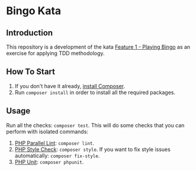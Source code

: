 # Bingo Kata

## Introduction

This repository is a development of the kata [Feature 1 - Playing Bingo](http://agilekatas.co.uk/katas/Bingo-Kata) as an exercise for applying TDD methodology.

## How To Start

1. If you don't have it already, [install Composer](https://getcomposer.org/download/).
2. Run `composer install` in order to install all the required packages.

## Usage

Run all the checks: `composer test`. This will do some checks that you can perform with isolated commands:
1. [PHP Parallel Lint](https://github.com/JakubOnderka/PHP-Parallel-Lint): `composer lint`.
2. [PHP Style Check](https://github.com/squizlabs/PHP_CodeSniffer): `composer style`. If you want to fix style issues automatically: `composer fix-style`.
3. [PHP Unit](https://phpunit.de/): `composer phpunit`.
